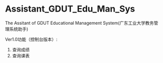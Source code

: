# Assistant_GDUT_Edu_Man_Sys
The Assitant of GDUT Educational Management System(广东工业大学教务管理系统助手)

Ver1.0功能（控制台版本）:
1. 查询成绩
2. 查询课表
